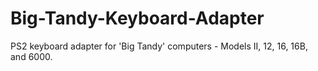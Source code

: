 # Big-Tandy-Keyboard-Adapter
PS2 keyboard adapter for 'Big Tandy' computers - Models II, 12, 16, 16B, and 6000.

